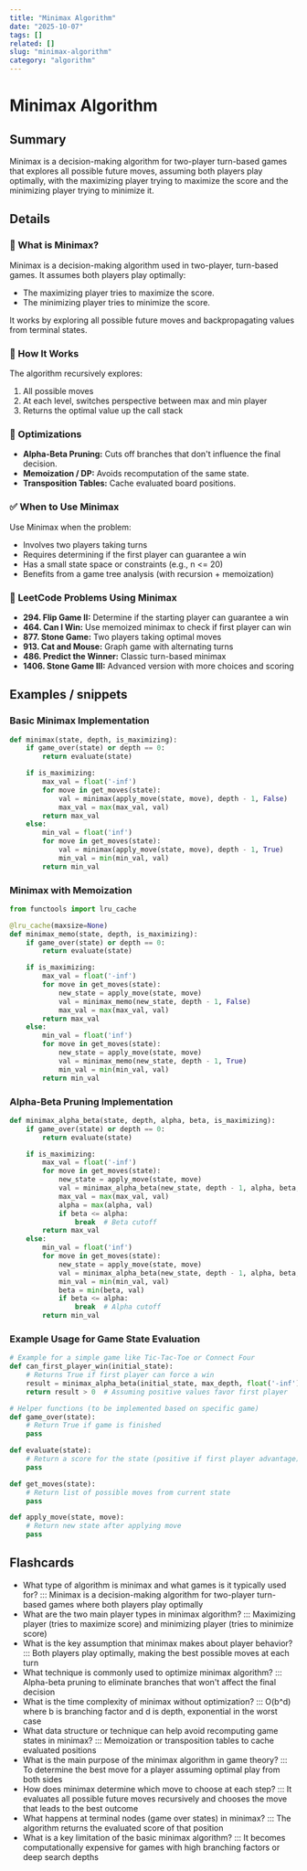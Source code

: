 ```yaml
---
title: "Minimax Algorithm"
date: "2025-10-07"
tags: []
related: []
slug: "minimax-algorithm"
category: "algorithm"
---
```


# Minimax Algorithm

## Summary
Minimax is a decision-making algorithm for two-player turn-based games that explores all possible future moves, assuming both players play optimally, with the maximizing player trying to maximize the score and the minimizing player trying to minimize it.

## Details
### 🧠 What is Minimax?

Minimax is a decision-making algorithm used in two-player, turn-based games. It assumes both players play optimally:
- The maximizing player tries to maximize the score.
- The minimizing player tries to minimize the score.

It works by exploring all possible future moves and backpropagating values from terminal states.

### 🔄 How It Works

The algorithm recursively explores:
1. All possible moves
2. At each level, switches perspective between max and min player
3. Returns the optimal value up the call stack

### 🧪 Optimizations
- **Alpha-Beta Pruning:** Cuts off branches that don't influence the final decision.
- **Memoization / DP:** Avoids recomputation of the same state.
- **Transposition Tables:** Cache evaluated board positions.

### ✅ When to Use Minimax

Use Minimax when the problem:
- Involves two players taking turns
- Requires determining if the first player can guarantee a win
- Has a small state space or constraints (e.g., n <= 20)
- Benefits from a game tree analysis (with recursion + memoization)

### 📂 LeetCode Problems Using Minimax

- **294. Flip Game II:** Determine if the starting player can guarantee a win
- **464. Can I Win:** Use memoized minimax to check if first player can win
- **877. Stone Game:** Two players taking optimal moves
- **913. Cat and Mouse:** Graph game with alternating turns
- **486. Predict the Winner:** Classic turn-based minimax
- **1406. Stone Game III:** Advanced version with more choices and scoring

## Examples / snippets

### Basic Minimax Implementation
```python
def minimax(state, depth, is_maximizing):
    if game_over(state) or depth == 0:
        return evaluate(state)

    if is_maximizing:
        max_val = float('-inf')
        for move in get_moves(state):
            val = minimax(apply_move(state, move), depth - 1, False)
            max_val = max(max_val, val)
        return max_val
    else:
        min_val = float('inf')
        for move in get_moves(state):
            val = minimax(apply_move(state, move), depth - 1, True)
            min_val = min(min_val, val)
        return min_val
```

### Minimax with Memoization
```python
from functools import lru_cache

@lru_cache(maxsize=None)
def minimax_memo(state, depth, is_maximizing):
    if game_over(state) or depth == 0:
        return evaluate(state)

    if is_maximizing:
        max_val = float('-inf')
        for move in get_moves(state):
            new_state = apply_move(state, move)
            val = minimax_memo(new_state, depth - 1, False)
            max_val = max(max_val, val)
        return max_val
    else:
        min_val = float('inf')
        for move in get_moves(state):
            new_state = apply_move(state, move)
            val = minimax_memo(new_state, depth - 1, True)
            min_val = min(min_val, val)
        return min_val
```

### Alpha-Beta Pruning Implementation
```python
def minimax_alpha_beta(state, depth, alpha, beta, is_maximizing):
    if game_over(state) or depth == 0:
        return evaluate(state)

    if is_maximizing:
        max_val = float('-inf')
        for move in get_moves(state):
            new_state = apply_move(state, move)
            val = minimax_alpha_beta(new_state, depth - 1, alpha, beta, False)
            max_val = max(max_val, val)
            alpha = max(alpha, val)
            if beta <= alpha:
                break  # Beta cutoff
        return max_val
    else:
        min_val = float('inf')
        for move in get_moves(state):
            new_state = apply_move(state, move)
            val = minimax_alpha_beta(new_state, depth - 1, alpha, beta, True)
            min_val = min(min_val, val)
            beta = min(beta, val)
            if beta <= alpha:
                break  # Alpha cutoff
        return min_val
```

### Example Usage for Game State Evaluation
```python
# Example for a simple game like Tic-Tac-Toe or Connect Four
def can_first_player_win(initial_state):
    # Returns True if first player can force a win
    result = minimax_alpha_beta(initial_state, max_depth, float('-inf'), float('inf'), True)
    return result > 0  # Assuming positive values favor first player

# Helper functions (to be implemented based on specific game)
def game_over(state):
    # Return True if game is finished
    pass

def evaluate(state):
    # Return a score for the state (positive if first player advantage)
    pass

def get_moves(state):
    # Return list of possible moves from current state
    pass

def apply_move(state, move):
    # Return new state after applying move
    pass
```

## Flashcards

- What type of algorithm is minimax and what games is it typically used for? ::: Minimax is a decision-making algorithm for two-player turn-based games where both players play optimally
- What are the two main player types in minimax algorithm? ::: Maximizing player (tries to maximize score) and minimizing player (tries to minimize score)
- What is the key assumption that minimax makes about player behavior? ::: Both players play optimally, making the best possible moves at each turn
- What technique is commonly used to optimize minimax algorithm? ::: Alpha-beta pruning to eliminate branches that won't affect the final decision
- What is the time complexity of minimax without optimization? ::: O(b^d) where b is branching factor and d is depth, exponential in the worst case
- What data structure or technique can help avoid recomputing game states in minimax? ::: Memoization or transposition tables to cache evaluated positions
- What is the main purpose of the minimax algorithm in game theory? ::: To determine the best move for a player assuming optimal play from both sides
- How does minimax determine which move to choose at each step? ::: It evaluates all possible future moves recursively and chooses the move that leads to the best outcome
- What happens at terminal nodes (game over states) in minimax? ::: The algorithm returns the evaluated score of that position
- What is a key limitation of the basic minimax algorithm? ::: It becomes computationally expensive for games with high branching factors or deep search depths

```
```

